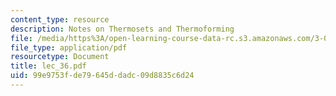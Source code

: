 ```yaml
---
content_type: resource
description: Notes on Thermosets and Thermoforming
file: /media/https%3A/open-learning-course-data-rc.s3.amazonaws.com/3-064-polymer-engineering-fall-2003/99e9753fde79645ddadc09d8835c6d24_lec_36.pdf
file_type: application/pdf
resourcetype: Document
title: lec_36.pdf
uid: 99e9753f-de79-645d-dadc-09d8835c6d24
---
```

